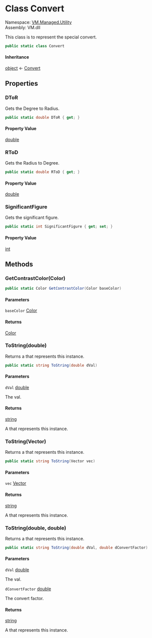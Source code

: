 # Class Convert

Namespace: [VM.Managed.Utility](VM.Managed.Utility.md)  
Assembly: VM.dll  

This class is to represent the special convert.

```csharp
public static class Convert
```

#### Inheritance

[object](https://learn.microsoft.com/dotnet/api/system.object) ← 
[Convert](VM.Managed.Utility.Convert.md)

## Properties

### DToR

Gets the Degree to Radius.

```csharp
public static double DToR { get; }
```

#### Property Value

 [double](https://learn.microsoft.com/dotnet/api/system.double)

### RToD

Gets the Radius to Degree.

```csharp
public static double RToD { get; }
```

#### Property Value

 [double](https://learn.microsoft.com/dotnet/api/system.double)

### SignificantFigure

Gets the significant figure.

```csharp
public static int SignificantFigure { get; set; }
```

#### Property Value

 [int](https://learn.microsoft.com/dotnet/api/system.int32)

## Methods

### GetContrastColor\(Color\)

```csharp
public static Color GetContrastColor(Color baseColor)
```

#### Parameters

`baseColor` [Color](https://learn.microsoft.com/dotnet/api/system.drawing.color)

#### Returns

 [Color](https://learn.microsoft.com/dotnet/api/system.drawing.color)

### ToString\(double\)

Returns a <xref href="System.String" data-throw-if-not-resolved="false"></xref> that represents this instance.

```csharp
public static string ToString(double dVal)
```

#### Parameters

`dVal` [double](https://learn.microsoft.com/dotnet/api/system.double)

The val.

#### Returns

 [string](https://learn.microsoft.com/dotnet/api/system.string)

A <xref href="System.String" data-throw-if-not-resolved="false"></xref> that represents this instance.

### ToString\(Vector\)

Returns a <xref href="System.String" data-throw-if-not-resolved="false"></xref> that represents this instance.

```csharp
public static string ToString(Vector vec)
```

#### Parameters

`vec` [Vector](VM.Vector.md)

#### Returns

 [string](https://learn.microsoft.com/dotnet/api/system.string)

A <xref href="System.String" data-throw-if-not-resolved="false"></xref> that represents this instance.

### ToString\(double, double\)

Returns a <xref href="System.String" data-throw-if-not-resolved="false"></xref> that represents this instance.

```csharp
public static string ToString(double dVal, double dConvertFactor)
```

#### Parameters

`dVal` [double](https://learn.microsoft.com/dotnet/api/system.double)

The val.

`dConvertFactor` [double](https://learn.microsoft.com/dotnet/api/system.double)

The convert factor.

#### Returns

 [string](https://learn.microsoft.com/dotnet/api/system.string)

A <xref href="System.String" data-throw-if-not-resolved="false"></xref> that represents this instance.


